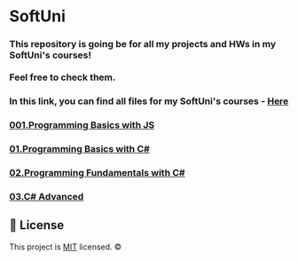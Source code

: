 # SoftUni

### This repository is going be for all my projects and HWs in my SoftUni's courses! <br> <br> Feel free to check them.

### In this link, you can find all files for my SoftUni's courses - [Here](https://drive.google.com/drive/folders/1yp3LPws_tw0Q7qrsLdXjnu2yT8ksx0aA?usp=sharing)

### [001.Programming Basics with JS](https://github.com/Marti2509/SoftUni/tree/main/001.Programming%20Basics%20with%20JS%20-%20Alone%202022)
### [01.Programming Basics with C#](https://github.com/Marti2509/SoftUni/tree/main/01.Programming%20Basics%20with%20C%23%20-%20November%202021)
### [02.Programming Fundamentals with C#](https://github.com/Marti2509/SoftUni/tree/main/02.Programming%20Fundamentals%20with%20C%23%20-%20January%202022)
### [03.C# Advanced](https://github.com/Marti2509/SoftUni/tree/main/03.C%23%20Advanced%20-%20May%202022)

## 📝 License
This project is [MIT](https://github.com/Marti2509/SoftUni/blob/main/LICENSE) licensed. ©
